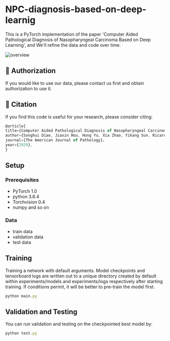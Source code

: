 

# NPC-diagnosis-based-on-deep-learnig

This is a PyTorch implementation of the paper   'Computer Aided Pathological Diagnosis of Nasopharyngeal Carcinoma Based on Deep Learning',  and We'll refine the data and code over time.


![overview](https://github.com/SH-Diao123/NPC-diagnosis-based-on-deep-learnig/blob/master/assets/overview.png)

## 🤝 Authorization 
If you would like to use our data, please contact us first and obtain authorization to use it.


## 🤝 Citation

If you find this code is useful for your research, please consider citing:

```javascript 
@article{
title={Computer Aided Pathological Diagnosis of Nasopharyngeal Carcinoma Based on  Deep Learning}，
author={Songhui Diao, Jiaxin Hou, Hong Yu, Xia Zhao, Yikang Sun, Ricardo Lewis Lambo, Yaoqin Xie, Lei Liu, Weiren Luo, Wenjian Qin}，
journal={The American Journal of Pathology}，
year={2020},
}
```

## Setup
### Prerequisites
- PyTorch 1.0
- python 3.6.4
- Torchvision 0.4
- numpy and so on
### Data
- train data
- validation data
- test data

## Training
Training a network with default arguments. Model checkpoints and tensorboard logs are written out to a unique directory created by default within experiments/models and experiments/logs respectively after starting training.
If conditions permit, it will be better to pre-train the model first.
```javascript 
python main.py
```

## Validation and Testing
You can run validation and testing on the checkpointed best model by:
```javascript 
python test.py
```









